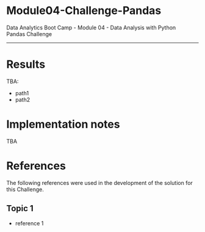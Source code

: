 # Module04-Challenge-Pandas
Data Analytics Boot Camp - Module 04 - Data Analysis with Python \
Pandas Challenge

---

# Results

TBA:
- path1
- path2

# Implementation notes

TBA

# References

The following references were used in the development of the solution for this Challenge.

## Topic 1
- reference 1

